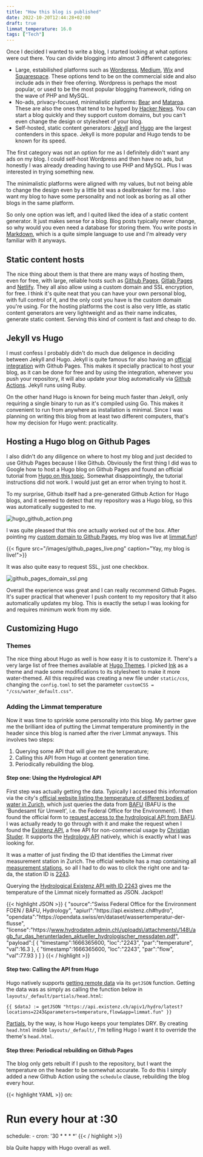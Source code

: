 ```yaml
---
title: "How this blog is published"
date: 2022-10-20T12:44:28+02:00
draft: true
limmat_temperature: 16.0
tags: ["Tech"]
---
```


Once I decided I wanted to write a blog, I started looking at what options were out there. You can divide blogging into almost 3 different categories:

*  Large, estabilished platforms such as [Wordpress](https://wordpress.com/), [Medium](https://medium.com), [Wix](https://wix.com) and [Squarespace](https://squarespace.com). These options tend to be on the commercial side and also include ads in their free oferring. Wordpress is perhaps the most popular, or used to be the most popular blogging framework, riding on the wave of PHP and MySQL.
* No-ads, privacy-focused, minimalistic platforms: [Bear](https://bearblog.dev/) and [Mataroa](https://mataroa.blog/). These are also the ones that tend to be hyped by [Hacker News](https://news.ycombinator.com/). You can start a blog quickly and they support custom domains, but you can't even change the design or stylesheet of your blog.
* Self-hosted, static content generators: [Jekyll](https://jekyllrb.com/) and [Hugo](https://gohugo.io/) are the largest contenders in this space. Jekyll is more popular and Hugo tends to be known for its speed.

The first category was not an option for me as I definitely didn't want any ads on my blog. I could self-host Wordpress and then have no ads, but honestly I was already dreading having to use PHP and MySQL. Plus I was interested in trying something new. 

The minimalistic platforms were aligned with my values, but not being able to change the design even by a little bit was a dealbreaker for me. I also want my blog to have some personality and not look as boring as all other blogs in the same platform. 

So only one option was left, and I quited liked the idea of a static content generator. It just makes sense for a blog. Blog posts typically never change, so why would you even need a database for storing them. You write posts in [Markdown](https://www.markdownguide.org/getting-started/), which is a quite simple language to use and I'm already very familiar with it anyways.

## Static content hosts

The nice thing about them is that there are many ways of hosting them, even for free, with large, reliable hosts such as [Github Pages](https://pages.github.com/), [Gitlab Pages](https://docs.gitlab.com/ee/user/project/pages/) and [Netlify](https://www.netlify.com/). They all also allow using a custom domain and SSL encryption, for free. I think it's quite neat that you can have your own personal blog, with full control of it, and the only cost you have is the custom domain you're using. For the hosting platforms the cost is also very little, as static content generators are very lightweight and as their name indicates, generate static content. Serving this kind of content is fast and cheap to do.

## Jekyll vs Hugo

I must confess I probably didn't do much due deligence in deciding between Jekyll and Hugo. Jekyll is quite famous for also having an [official integration](https://docs.github.com/en/pages/setting-up-a-github-pages-site-with-jekyll) with Github Pages. This makes it specially practical to host your blog, as it can be done for free and by using the integration, whenever you push your repository, it will also update your blog automatically via [Github Actions](https://github.com/features/actions). Jekyll runs using Ruby.

On the other hand Hugo is known for being much faster than Jekyll, only requiring a single binary to run as it's compiled using Go. This makes it convenient to run from anywhere as installation is minimal. Since I was planning on writing this blog from at least two different computers, that's how my decision for Hugo went: practicality.

## Hosting a Hugo blog on Github Pages

I also didn't do any diligence on where to host my blog and just decided to use Github Pages because I like Github. Obviously the first thing I did was to Google how to host a Hugo blog on Github Pages and found an official tutorial from [Hugo on this topic](https://gohugo.io/hosting-and-deployment/hosting-on-github/). Somewhat disappointingly, the tutorial instructions did not work. I would just get an error when trying to host it.

To my surprise, Github itself had a pre-generated Github Action for Hugo blogs, and it seemed to detect that my repository was a Hugo blog, so this was automatically suggested to me. 

![hugo_github_action.png](/images/hugo_github_action.png)

I was quite pleased that this one actually worked out of the box. After pointing my [custom domain to Github Pages](https://docs.github.com/en/pages/configuring-a-custom-domain-for-your-github-pages-site/about-custom-domains-and-github-pages), my blog was live at [limmat.fun](https://limmat.fun)! 

{{< figure src="/images/github_pages_live.png" caption="Yay, my blog is live!">}}

It was also quite easy to request SSL, just one checkbox. 

![github_pages_domain_ssl.png](/images/github_pages_domain_ssl.png)

Overall the experience was great and I can really recommend Github Pages. It's super practical that whenever I push content to my repository that it also automatically updates my blog. This is exactly the setup I was looking for and requires minimum work from my side.

## Customizing Hugo

### Themes

The nice thing about Hugo as well is how easy it is to customize it. There's a very large list of free themes available at [Hugo Themes](https://themes.gohugo.io/). I picked [Ink](https://github.com/knadh/hugo-ink) as a theme and made some modifications to its stylesheet to make it more water-themed. All this required was creating a new file under `static/css`, changing the `config.toml` to set the parameter `customCSS = "/css/water_default.css"`.

### Adding the Limmat temperature

Now it was time to sprinkle some personality into this blog. My partner gave me the brilliant idea of putting the Limmat temperature prominently in the header since this blog is named after the river Limmat anyways. This involves two steps: 

1. Querying some API that will give me the temperature;
2. Calling this API from Hugo at content generation time.
3. Periodically rebuilding the blog.

#### Step one: Using the Hydrological API

First step was actually getting the data. Typically I accessed this information via the city's [official website listing the temperature of different bodies of water in Zurich](https://www.zh.ch/de/umwelt-tiere/wasser-gewaesser/messdaten/wassertemperaturen.html), which just queries the data from [BAFU](https://www.bafu.admin.ch/bafu/de/home.html) (BAFU is the 'Bundesamt für Umwelt', i.e. the Federal Office for the Environment). I then found the official form to [request access to the hydrological API from BAFU](https://www.bafu.admin.ch/bafu/de/home/themen/wasser/zustand/daten/messwerte-zum-thema-wasser-beziehen/aktuelle-hydrologische-daten-beziehen.html). I was actually ready to go through with it and make the request when I found the [Existenz API](https://api.existenz.ch/), a free API for non-commercial usage by [Christian Studer](https://www.hydrodaten.admin.ch/de/2243.html). It supports the [Hydrology API](https://api.existenz.ch/#hydro) natively, which is exactly what I was looking for.

It was a matter of just finding the ID that identifies the Limmat river measurement station in Zurich. The official website has  a map containing all [measurement stations](https://www.hydrodaten.admin.ch/de/messstationen_temperatur.html), so all I had to do was to click the right one and ta-da, the station ID is [2243](https://www.hydrodaten.admin.ch/de/2243.html). 

Querying the [Hydrological Existenz API with ID 2243](https://api.existenz.ch/apiv1/hydro/latest?locations=2243&parameters=temperature,flow&app=limmat.fun) gives me the temperature of the Limmat nicely formatted as JSON. Jackpot!

{{< highlight JSON >}}
{
   "source":"Swiss Federal Office for the Environment FOEN \/ BAFU, Hydrology",
   "apiurl":"https:\/\/api.existenz.ch#hydro",
   "opendata":"https:\/\/opendata.swiss\/en\/dataset\/wassertemperatur-der-flusse",
   "license":"https:\/\/www.hydrodaten.admin.ch\/uploads\/attachments\/148\/agb_fur_das_herunterladen_aktueller_hydrologischer_messdaten.pdf",
   "payload":[
      {
         "timestamp":1666365600,
         "loc":"2243",
         "par":"temperature",
         "val":16.3
      },
      {
         "timestamp":1666365600,
         "loc":"2243",
         "par":"flow",
         "val":77.93
      }
   ]
}
{{< / highlight >}}

#### Step two: Calling the API from Hugo
Hugo natively supports [getting remote data](https://gohugo.io/templates/data-templates/#get-remote-data) via its `getJSON` function. Getting the data was as simply as calling the function below in `layouts/_default/partials/head.html`:

```
{{ $dataJ := getJSON "https://api.existenz.ch/apiv1/hydro/latest?locations=2243&parameters=temperature,flow&app=limmat.fun" }}
```

[Partials](https://gohugo.io/templates/partials/), by the way, is how Hugo keeps your templates DRY. By creating `head.html` inside `layouts/_default/`, I'm telling Hugo I want it to override the theme's `head.html`.

#### Step three: Periodical rebuilding on Github Pages
The blog only gets rebuilt if I push to the repository, but I want the temperature on the header to be somewhat accurate. To do this I simply added a new Github Action using the `schedule` clause, rebuilding the blog every hour.

{{< highlight YAML  >}}
on:
  # Run every hour at :30
  schedule:
    - cron: '30 * * * *'
{{< / highlight >}}

bla Quite happy with Hugo overall as well.